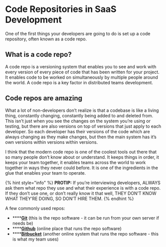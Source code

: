 # Code Repositories in SaaS Development

One of the first things your developers are going to do is set up a code repository, often known as a code repo. 

## What is a code repo?

A code repo is a versioning system that enables you to see and work with every version of every piece of code that has been written for your project. It enables code to be worked on simultaneously by multiple people around the world. A code repo is a key factor in distributed teams development.

## Code repos are amazing

What a lot of non-developers don’t realize is that a codebase is like a living thing, constantly changing, constantly being added to and deleted from. This isn’t just when you see the changes on the system you’re using or testing, but there are also versions on top of versions that just apply to each developer. So each developer has their versions of the code which are always changing as they make changes, but then the main system has it’s own versions within versions within versions. 

I think that the modern code repo is one of the coolest tools out there that so many people don’t know about or understand. It keeps things in order, it keeps your team together, it enables teams across the world to work together in ways they never could before. It is one of the ingredients in the glue that enables your team to operate.

{% hint style="info" %}
**PROTIP:** If you’re interviewing developers, ALWAYS ask them what repo they use and what their experience is with a code repo. If they don’t use one, or don’t really know it that well, THEY DON’T KNOW WHAT THEY’RE DOING, SO DON’T HIRE THEM. 
{% endhint %}

A few commonly used repos:

* \*\*\*\*[**Git**](https://git-scm.com/) \(this is the repo software - it can be run from your own server if needs be\)
* \*\*\*\*[**Github**](https://github.com/) \(online place that runs the repo software\)
* \*\*\*\*[**Bitbucket**](https://bitbucket.org/product) \(another online system that runs the repo software - this is what my team uses\)

